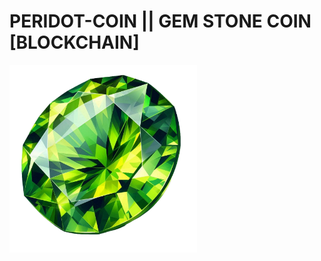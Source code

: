 # PERIDOT-COIN || GEM STONE COIN [BLOCKCHAIN]

<!-- ![GEM_STONE](img/peridot_img_1.png)
-->
<img src="img/peridot_img_1.png" width="300px"/>
